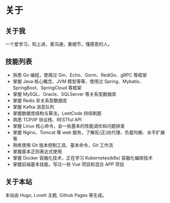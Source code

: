 # 关于


## 关于我

一个爱学习，知上进，善沟通，重细节，懂感恩的人。

## 技能列表

- 熟悉 Go 编程，使用过 Gin、Echo、Gorm、RediGo、gRPC 等框架
- 掌握 Java 核心概念、JVM 模型等等，使用过 Spring、Mybatis、SpringBoot、SpringCloud 等框架
- 掌握 MySQL、Oracle、SQLServer 等关系型数据库
- 掌握 Redis 非关系型数据库
- 掌握 Kafka 消息队列
- 掌握数据库结构与算法，LeetCode 持续刷题
- 熟悉 TCP/IP 协议栈、RESTful API
- 掌握 Linux 核心命令，会一些基本的性能调优和问题排查
- 掌握 Nginx、Tomcat 等 web 服务，了解反(正)向代理、负载均衡、水平扩展等
- 熟练使用 Git 版本控制工具、基本命令，Git 工作流
- 掌握基本正则表达式使用
- 掌握 Docker 容器化技术，正在学习 Kubernetes(k8s) 容器化编排技术
- 掌握前端基本技能，写过一些 Vue 项目和混合 APP 项目

## 关于本站

本站由 Hugo, LoveIt 主题, Github Pages 等生成。

